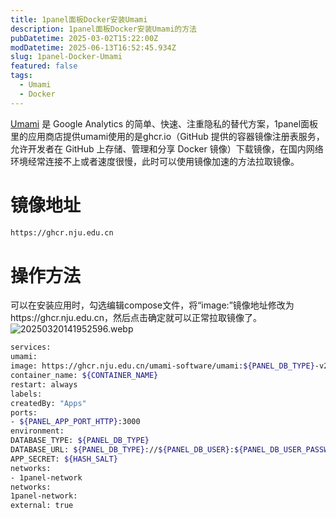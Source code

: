 ```yaml
---
title: 1panel面板Docker安装Umami
description: 1panel面板Docker安装Umami的方法
pubDatetime: 2025-03-02T15:22:00Z
modDatetime: 2025-06-13T16:52:45.934Z
slug: 1panel-Docker-Umami
featured: false
tags:
  - Umami
  - Docker
---
```

[Umami](https://github.com/umami-software/umami) 是 Google Analytics 的简单、快速、注重隐私的替代方案，1panel面板里的应用商店提供umami使用的是ghcr.io（GitHub 提供的容器镜像注册表服务，允许开发者在 GitHub 上存储、管理和分享 Docker 镜像）下载镜像，在国内网络环境经常连接不上或者速度很慢，此时可以使用镜像加速的方法拉取镜像。
# 镜像地址

```html
https://ghcr.nju.edu.cn
```
# 操作方法

可以在安装应用时，勾选编辑compose文件，将“image:”镜像地址修改为https://ghcr.nju.edu.cn，然后点击确定就可以正常拉取镜像了。
![20250320141952596.webp](https://image.banbo.net/2025/20250821121428587.webp)
```bash
services:
umami:
image: https://ghcr.nju.edu.cn/umami-software/umami:${PANEL_DB_TYPE}-v2.17.0
container_name: ${CONTAINER_NAME}
restart: always
labels:
createdBy: "Apps"
ports:
- ${PANEL_APP_PORT_HTTP}:3000
environment:
DATABASE_TYPE: ${PANEL_DB_TYPE}
DATABASE_URL: ${PANEL_DB_TYPE}://${PANEL_DB_USER}:${PANEL_DB_USER_PASSWORD}@${PANEL_DB_HOST}:${PANEL_DB_PORT}/${PANEL_DB_NAME}
APP_SECRET: ${HASH_SALT}
networks:
- 1panel-network
networks:
1panel-network:
external: true
```